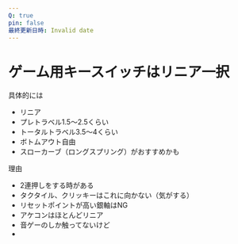 ```yaml
---
Q: true
pin: false
最終更新日時: Invalid date
---
```

# ゲーム用キースイッチはリニア一択

具体的には

- リニア  
- プレトラベル1.5〜2.5くらい  
- トータルトラベル3.5〜4くらい  
- ボトムアウト自由  
- スローカーブ（ロングスプリング）がおすすめかも  

理由

- 2連押しをする時がある  
- タクタイル、クリッキーはこれに向かない（気がする）  
- リセットポイントが高い銀軸はNG  
- アケコンはほとんどリニア  
- 音ゲーのしか触ってないけど  
-